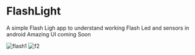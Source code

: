 # FlashLight
A simple Flash Ligh app to understand working Flash Led and sensors in android
Amazing UI coming Soon

![flash1](https://user-images.githubusercontent.com/102430611/228027991-e5ae7ed8-6ec7-46f1-865d-4a5f4854f01b.png)
![f2](https://user-images.githubusercontent.com/102430611/228028046-838050d4-dadd-4197-a0e2-2143cbd4b089.png)
